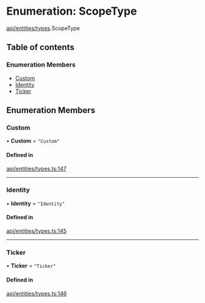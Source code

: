 # Enumeration: ScopeType

[api/entities/types](../wiki/api.entities.types).ScopeType

## Table of contents

### Enumeration Members

- [Custom](../wiki/api.entities.types.ScopeType#custom)
- [Identity](../wiki/api.entities.types.ScopeType#identity)
- [Ticker](../wiki/api.entities.types.ScopeType#ticker)

## Enumeration Members

### Custom

• **Custom** = ``"Custom"``

#### Defined in

[api/entities/types.ts:147](https://github.com/PolymeshAssociation/polymesh-sdk/blob/88db4a91/src/api/entities/types.ts#L147)

___

### Identity

• **Identity** = ``"Identity"``

#### Defined in

[api/entities/types.ts:145](https://github.com/PolymeshAssociation/polymesh-sdk/blob/88db4a91/src/api/entities/types.ts#L145)

___

### Ticker

• **Ticker** = ``"Ticker"``

#### Defined in

[api/entities/types.ts:146](https://github.com/PolymeshAssociation/polymesh-sdk/blob/88db4a91/src/api/entities/types.ts#L146)
